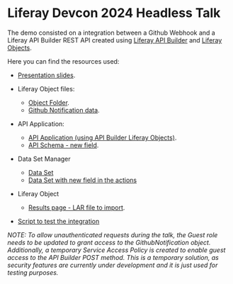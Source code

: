 # Liferay Devcon 2024 Headless Talk

The demo consisted on a integration between a Github Webhook and a Liferay API Builder REST API created using [Liferay API Builder](https://learn.liferay.com/w/dxp/headless-delivery/api-builder) and [Liferay Objects](https://learn.liferay.com/w/dxp/building-applications/objects).

Here you can find the resources used:

- [Presentation slides](https://docs.google.com/presentation/d/1vn2wCP2lyxaS-LD3S8QvHRjguFyyRRzYRvrk9lV49Gg/edit?usp=sharing).
- Liferay Object files:
    - [Object Folder](data/1-object-folder.json).
    - [Github Notification data](data/2-object-definition-github-notification.json).
- API Application:
    - [API Application (using API Builder Liferay Objects)](data/3-api-application.json).
    - [API Schema - new field](data/5-api-property-sender-html-url.json).
- Data Set Manager
    - [Data Set](data/4-data-set.json)
    - [Data Set with new field in the actions](data/6-data-set.json)
- Liferay Object
    - [Results page - LAR file to import](data/DEVCON-Page.lar).

- [Script to test the integration](test.sh)

_NOTE: To allow unauthenticated requests during the talk, the Guest role needs to be updated to grant access to the GithubNotification object. Additionally, a temporary Service Access Policy is created to enable guest access to the API Builder POST method. This is a temporary solution, as security features are currently under development and it is just used for testing purposes._